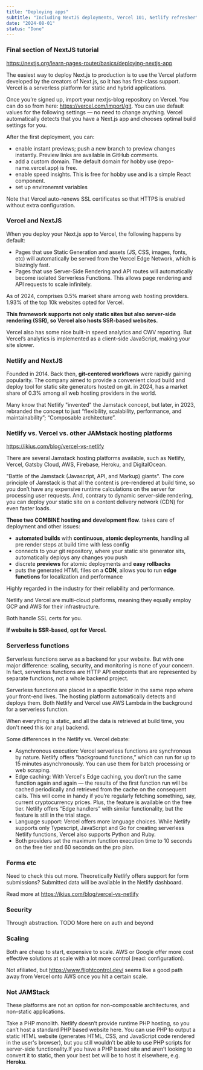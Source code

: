 ```yaml
---
title: "Deploying apps"
subtitle: "Including NextJS deployments, Vercel 101, Netlify refresher"
date: "2024-08-01"
status: "Done"
---
```


### Final section of NextJS tutorial

https://nextjs.org/learn-pages-router/basics/deploying-nextjs-app

The easiest way to deploy Next.js to production is to use the Vercel platform developed by the creators of Next.js, so it has has first-class support. Vercel is a serverless platform for static and hybrid applications.

Once you’re signed up, import your nextjs-blog repository on Vercel. You can do so from here: https://vercel.com/import/git. You can use default values for the following settings — no need to change anything. Vercel automatically detects that you have a Next.js app and chooses optimal build settings for you.

After the first deployment, you can:

- enable instant previews; push a new branch to preview changes instantly. Preview links are available in GitHub comments.
- add a custom domain. The default domain for hobby use (repo-name.vercel.app) is free.
- enable speed insights. This is free for hobby use and is a simple React component.
- set up environemnt variables

Note that Vercel auto-renews SSL certificates so that HTTPS is enabled without extra configuration.

### Vercel and NextJS

When you deploy your Next.js app to Vercel, the following happens by default:

- Pages that use Static Generation and assets (JS, CSS, images, fonts, etc) will automatically be served from the Vercel Edge Network, which is blazingly fast.
- Pages that use Server-Side Rendering and API routes will automatically become isolated Serverless Functions. This allows page rendering and API requests to scale infinitely.

As of 2024, comprises 0.5% market share among web hosting providers. 1.93% of the top 10k websites opted for Vercel.

**This framework supports not only static sites but also server-side rendering (SSR), so Vercel also hosts SSR-based websites.**

Vercel also has some nice built-in speed analytics and CWV reporting. But Vercel’s analytics is implemented as a client-side JavaScript, making your site slower.

### Netlify and NextJS

Founded in 2014. Back then, **git-centered workflows** were rapidly gaining popularity. The company aimed to provide a convenient cloud build and deploy tool for static site generators hosted on git. in 2024, has a market share of 0.3% among all web hosting providers in the world.

Many know that Netlify "invented" the Jamstack concept, but later, in 2023, rebranded the concept to just “flexibility, scalability, performance, and maintainability”; “Composable architecture”.

### Netlify vs. Vercel vs. other JAMstack hosting platforms

https://ikius.com/blog/vercel-vs-netlify

There are several Jamstack hosting platforms available, such as Netlify, Vercel, Gatsby Cloud, AWS, Firebase, Heroku, and DigitalOcean.

"Battle of the Jamstack (Javascript, API, and Markup) giants". The core principle of Jamstack is that all the content is pre-rendered at build time, so you don’t have any expensive runtime calculations on the server for processing user requests. And, contrary to dynamic server-side rendering, you can deploy your static site on a content delivery network (CDN) for even faster loads.

**These two COMBINE hosting and development flow**. takes care of deployment and other issues:

- **automated builds** with **continuous, atomic deployments**, handling all pre render steps at build time with less config
- connects to your git repository, where your static site generator sits, automatically deploys any changes you push
- discrete **previews** for atomic deployments and **easy rollbacks**
- puts the generated HTML files on a **CDN**, allows you to run **edge functions** for localization and performance

Highly regarded in the industry for their reliability and performance.

Netlify and Vercel are multi-cloud platforms, meaning they equally employ GCP and AWS for their infrastructure.

Both handle SSL certs for you.

**If website is SSR-based, opt for Vercel.**

### Serverless functions

Serverless functions serve as a backend for your website. But with one major difference: scaling, security, and monitoring is none of your concern. In fact, serverless functions are HTTP API endpoints that are represented by separate functions, not a whole backend project.

Serverless functions are placed in a specific folder in the same repo where your front-end lives. The hosting platform automatically detects and deploys them. Both Netlify and Vercel use AWS Lambda in the background for a serverless function.

When everything is static, and all the data is retrieved at build time, you don't need this (or any) backend.

Some differences in the Netlify vs. Vercel debate:

- Asynchronous execution: Vercel serverless functions are synchronous by nature. Netlify offers “background functions,” which can run for up to 15 minutes asynchronously. You can use them for batch processing or web scraping.
- Edge caching: With Vercel's Edge caching, you don’t run the same function again and again — the results of the first function run will be cached periodically and retrieved from the cache on the consequent calls. This will come in handy if you’re regularly fetching something, say, current cryptocurrency prices. Plus, the feature is available on the free tier. Netlify offers “Edge handlers” with similar functionality, but the feature is still in the trial stage.
- Language support: Vercel offers more language choices. While Netlify supports only Typescript, JavaScript and Go for creating serverless Netlify functions, Vercel also supports Python and Ruby.
- Both providers set the maximum function execution time to 10 seconds on the free tier and 60 seconds on the pro plan.

### Forms etc

Need to check this out more. Theoretically Netlify offers support for form submissions? Submitted data will be available in the Netlify dashboard.

Read more at https://ikius.com/blog/vercel-vs-netlify

### Security

Through abstraction. TODO More here on auth and beyond

### Scaling

Both are cheap to start, expensive to scale. AWS or Google offer more cost effective solutions at scale with a lot more control (read: configuration).

Not afiliated, but https://www.flightcontrol.dev/ seems like a good path away from Vercel onto AWS once you hit a certain scale.

### Not JAMStack

These platforms are not an option for non-composable architectures, and non-static applications.

Take a PHP monolith. Netlify doesn’t provide runtime PHP hosting, so you can’t host a standard PHP based website here. You can use PHP to output a static HTML website (generates HTML, CSS, and JavaScript code rendered in the user's browser), but you still wouldn’t be able to use PHP scripts for server-side functionality.If you have a PHP based site and aren’t looking to convert it to static, then your best bet will be to host it elsewhere, e.g. **Heroku**.
